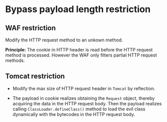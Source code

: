 # Bypass payload length restriction

## WAF restriction

Modify the HTTP request method to an unkown method.

**Principle:** The cookie in HTTP header is read before the HTTP request method is processed. However the WAF only filters partial HTTP request methods.

## Tomcat restriction

- Modify the max size of HTTP request header in `Tomcat` by reflection.

- The payload in cookie realizes obtaining the `Request` object, thereby acquiring the data in the HTTP request body. Then the payload realizes calling `ClassLoader.defineClass()` method to load the evil class dynamically with the bytecodes in the HTTP request body.
